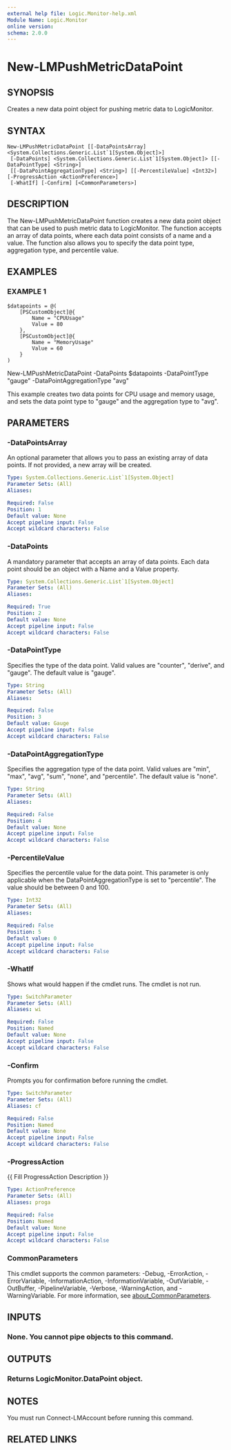```yaml
---
external help file: Logic.Monitor-help.xml
Module Name: Logic.Monitor
online version:
schema: 2.0.0
---
```


# New-LMPushMetricDataPoint

## SYNOPSIS
Creates a new data point object for pushing metric data to LogicMonitor.

## SYNTAX

```
New-LMPushMetricDataPoint [[-DataPointsArray] <System.Collections.Generic.List`1[System.Object]>]
 [-DataPoints] <System.Collections.Generic.List`1[System.Object]> [[-DataPointType] <String>]
 [[-DataPointAggregationType] <String>] [[-PercentileValue] <Int32>] [-ProgressAction <ActionPreference>]
 [-WhatIf] [-Confirm] [<CommonParameters>]
```

## DESCRIPTION
The New-LMPushMetricDataPoint function creates a new data point object that can be used to push metric data to LogicMonitor.
The function accepts an array of data points, where each data point consists of a name and a value.
The function also allows you to specify the data point type, aggregation type, and percentile value.

## EXAMPLES

### EXAMPLE 1
```
$datapoints = @(
    [PSCustomObject]@{
        Name = "CPUUsage"
        Value = 80
    },
    [PSCustomObject]@{
        Name = "MemoryUsage"
        Value = 60
    }
)
```

New-LMPushMetricDataPoint -DataPoints $datapoints -DataPointType "gauge" -DataPointAggregationType "avg"

This example creates two data points for CPU usage and memory usage, and sets the data point type to "gauge" and the aggregation type to "avg".

## PARAMETERS

### -DataPointsArray
An optional parameter that allows you to pass an existing array of data points.
If not provided, a new array will be created.

```yaml
Type: System.Collections.Generic.List`1[System.Object]
Parameter Sets: (All)
Aliases:

Required: False
Position: 1
Default value: None
Accept pipeline input: False
Accept wildcard characters: False
```

### -DataPoints
A mandatory parameter that accepts an array of data points.
Each data point should be an object with a Name and a Value property.

```yaml
Type: System.Collections.Generic.List`1[System.Object]
Parameter Sets: (All)
Aliases:

Required: True
Position: 2
Default value: None
Accept pipeline input: False
Accept wildcard characters: False
```

### -DataPointType
Specifies the type of the data point.
Valid values are "counter", "derive", and "gauge".
The default value is "gauge".

```yaml
Type: String
Parameter Sets: (All)
Aliases:

Required: False
Position: 3
Default value: Gauge
Accept pipeline input: False
Accept wildcard characters: False
```

### -DataPointAggregationType
Specifies the aggregation type of the data point.
Valid values are "min", "max", "avg", "sum", "none", and "percentile".
The default value is "none".

```yaml
Type: String
Parameter Sets: (All)
Aliases:

Required: False
Position: 4
Default value: None
Accept pipeline input: False
Accept wildcard characters: False
```

### -PercentileValue
Specifies the percentile value for the data point.
This parameter is only applicable when the DataPointAggregationType is set to "percentile".
The value should be between 0 and 100.

```yaml
Type: Int32
Parameter Sets: (All)
Aliases:

Required: False
Position: 5
Default value: 0
Accept pipeline input: False
Accept wildcard characters: False
```

### -WhatIf
Shows what would happen if the cmdlet runs. The cmdlet is not run.

```yaml
Type: SwitchParameter
Parameter Sets: (All)
Aliases: wi

Required: False
Position: Named
Default value: None
Accept pipeline input: False
Accept wildcard characters: False
```

### -Confirm
Prompts you for confirmation before running the cmdlet.

```yaml
Type: SwitchParameter
Parameter Sets: (All)
Aliases: cf

Required: False
Position: Named
Default value: None
Accept pipeline input: False
Accept wildcard characters: False
```

### -ProgressAction
{{ Fill ProgressAction Description }}

```yaml
Type: ActionPreference
Parameter Sets: (All)
Aliases: proga

Required: False
Position: Named
Default value: None
Accept pipeline input: False
Accept wildcard characters: False
```

### CommonParameters
This cmdlet supports the common parameters: -Debug, -ErrorAction, -ErrorVariable, -InformationAction, -InformationVariable, -OutVariable, -OutBuffer, -PipelineVariable, -Verbose, -WarningAction, and -WarningVariable. For more information, see [about_CommonParameters](http://go.microsoft.com/fwlink/?LinkID=113216).

## INPUTS

### None. You cannot pipe objects to this command.
## OUTPUTS

### Returns LogicMonitor.DataPoint object.
## NOTES
You must run Connect-LMAccount before running this command.

## RELATED LINKS
